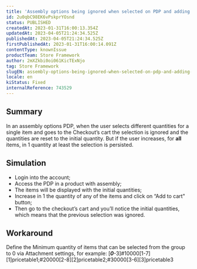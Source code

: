 ```yaml
---
title: 'Assembly options being ignored when selected on PDP and adding to cart'
id: 2u0qbC98EK6vPskprYOsnd
status: PUBLISHED
createdAt: 2023-01-31T16:00:13.354Z
updatedAt: 2023-04-05T21:24:34.525Z
publishedAt: 2023-04-05T21:24:34.525Z
firstPublishedAt: 2023-01-31T16:00:14.091Z
contentType: knownIssue
productTeam: Store Framework
author: 2mXZkbi0oi061KicTExNjo
tag: Store Framework
slugEN: assembly-options-being-ignored-when-selected-on-pdp-and-adding-to-cart
locale: en
kiStatus: Fixed
internalReference: 743529
---
```


## Summary


In an assembly options PDP, when the user selects different quantities for a single item and goes to the Checkout’s cart the selection is ignored and the quantities are reset to the initial quantity. But if the user increases, for **all** items, in 1 quantity at least the selection is persisted.


##

## Simulation



- Login into the account;
- Access the PDP in a product with assembly;
- The items will be displayed with the initial quantities;
- Increase in 1 the quantity of any of the items and click on “Add to cart" button;
- Then go to the checkout’s cart and you’ll notice the initial quantities, which means that the previous selection was ignored.


##

## Workaround


Define the Minimum quantity of items that can be selected from the group to 0 via Attachment settings, for example: [_**0**_-3]#10000[1-7][1]pricetable1;#20000[2-8][2]pricetable2;#30000[3-6][3]pricetable3



